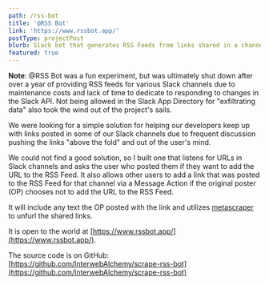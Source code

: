 ```yaml
---
path: /rss-bot
title: '@RSS Bot'
link: 'https://www.rssbot.app/'
postType: projectPost
blurb: Slack bot that generates RSS Feeds from links shared in a channel.
featured: true
---
```

**Note**: @RSS Bot was a fun experiment, but was ultimately shut down after over a year of providing RSS feeds for various Slack channels due to maintenance costs and lack of time to dedicate to responding to changes in the Slack API. Not being allowed in the Slack App Directory for "exfiltrating data" also took the wind out of the project's sails.

We were looking for a simple solution for helping our developers keep up with links posted in some of our Slack channels due to frequent discussion pushing the links "above the fold" and out of the user's mind.

We could not find a good solution, so I built one that listens for URLs in Slack channels and asks the user who posted them if they want to add the URL to the RSS Feed. It also allows other users to add a link that was posted to the RSS Feed for that channel via a Message Action if the original poster (OP) chooses not to add the URL to the RSS Feed.

It will include any text the OP posted with the link and utilizes [metascraper](https://github.com/microlinkhq/metascraper) to unfurl the shared links.

It is open to the world at [https://www.rssbot.app/](https://www.rssbot.app/).

The source code is on GitHub: [https://github.com/InterwebAlchemy/scrape-rss-bot](https://github.com/InterwebAlchemy/scrape-rss-bot)

